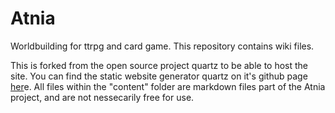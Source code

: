 # Atnia
Worldbuilding for ttrpg and card game.
This repository contains wiki files.

This is forked from the open source project quartz to be able to host the site. You can find the static website generator quartz on it's github page [her](https://github.com/jackyzha0/quartz)e. All files within the "content" folder are markdown files part of the Atnia project, and are not nessecarily free for use.

